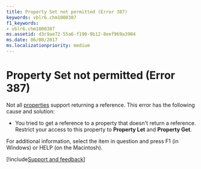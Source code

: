 ```yaml
---
title: Property Set not permitted (Error 387)
keywords: vblr6.chm1000387
f1_keywords:
- vblr6.chm1000387
ms.assetid: d3c9ae72-55a6-f190-9b12-8eef969a3904
ms.date: 06/08/2017
ms.localizationpriority: medium
---
```



# Property Set not permitted (Error 387)

Not all [properties](../../Glossary/vbe-glossary.md#property) support returning a reference. This error has the following cause and solution:



- You tried to get a reference to a property that doesn't return a reference. Restrict your access to this property to **Property Let** and **Property Get**.
    

For additional information, select the item in question and press F1 (in Windows) or HELP (on the Macintosh).

[!include[Support and feedback](~/includes/feedback-boilerplate.md)]